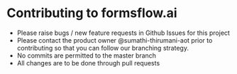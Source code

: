 # Contributing to formsflow.ai

* Please raise bugs / new feature requests in Github Issues for this project
* Please contact the product owner @sumathi-thirumani-aot prior to contributing so that you can follow our branching strategy. 
* No commits are permitted to the master branch
* All changes are to be done through pull requests
